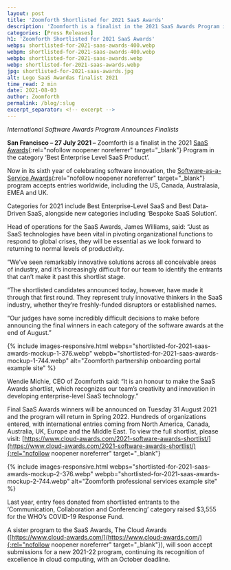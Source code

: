 ```yaml
---
layout: post
title: 'Zoomforth Shortlisted for 2021 SaaS Awards'
description: 'Zoomforth is a finalist in the 2021 SaaS Awards Program in the category ‘Best Enterprise Level SaaS Product’.'
categories: [Press Releases]
h1: 'Zoomforth Shortlisted for 2021 SaaS Awards'
webps: shortlisted-for-2021-saas-awards-400.webp
webpm: shortlisted-for-2021-saas-awards-400.webp
webpb: shortlisted-for-2021-saas-awards.webp
webp: shortlisted-for-2021-saas-awards.webp
jpg: shortlisted-for-2021-saas-awards.jpg
alt: Logo SaaS Awardas finalist 2021
time_read: 2 min
date: 2021-08-03
author: Zoomforth
permalink: /blog/:slug
excerpt_separator: <!-- excerpt -->
---
```

*International Software Awards Program Announces Finalists*
<!-- excerpt -->

**San Francisco – 27 July 2021 –** Zoomforth is a finalist in the 2021 [SaaS Awards](https://www.cloud-awards.com/software-as-a-service-awards/){:rel="nofollow noopener noreferrer" target="_blank"} Program in the category ‘Best Enterprise Level SaaS Product’.

Now in its sixth year of celebrating software innovation, the [Software-as-a-Service Awards](https://www.cloud-awards.com/software-as-a-service-awards/){:rel="nofollow noopener noreferrer" target="_blank"} program accepts entries worldwide, including the US, Canada, Australasia, EMEA and UK.

Categories for 2021 include Best Enterprise-Level SaaS and Best Data-Driven SaaS, alongside new categories including ‘Bespoke SaaS Solution’.

Head of operations for the SaaS Awards, James Williams, said: “Just as SaaS technologies have been vital in pivoting organizational functions to respond to global crises, they will be essential as we look forward to returning to normal levels of productivity.

“We’ve seen remarkably innovative solutions across all conceivable areas of industry, and it’s increasingly difficult for our team to identify the entrants that can’t make it past this shortlist stage.

“The shortlisted candidates announced today, however, have made it through that first round. They represent truly innovative thinkers in the SaaS industry, whether they’re freshly-funded disruptors or established names.

“Our judges have some incredibly difficult decisions to make before announcing the final winners in each category of the software awards at the end of August.”

{% include images-responsive.html webps="shortlisted-for-2021-saas-awards-mockup-1-376.webp" webpb="shortlisted-for-2021-saas-awards-mockup-1-744.webp" alt="Zoomforth partnership onboarding portal example site" %}

Wendie Michie, CEO of Zoomforth said: “It is an honour to make the SaaS Awards shortlist, which recognizes our team’s creativity and innovation in developing enterprise-level SaaS technology.”

Final SaaS Awards winners will be announced on Tuesday 31 August 2021 and the program will return in Spring 2022. Hundreds of organizations entered, with international entries coming from North America, Canada, Australia, UK, Europe and the Middle East. To view the full shortlist, please visit: [https://www.cloud-awards.com/2021-software-awards-shortlist/](https://www.cloud-awards.com/2021-software-awards-shortlist/){:rel="nofollow noopener noreferrer" target="_blank"}

{% include images-responsive.html webps="shortlisted-for-2021-saas-awards-mockup-2-376.webp" webpb="shortlisted-for-2021-saas-awards-mockup-2-744.webp" alt="Zoomforth professional services example site" %}

Last year, entry fees donated from shortlisted entrants to the ‘Communication, Collaboration and Conferencing’ category raised $3,555 for the WHO’s COVID-19 Response Fund.

A sister program to the SaaS Awards, The Cloud Awards ([https://www.cloud-awards.com/](https://www.cloud-awards.com/){:rel="nofollow noopener noreferrer" target="_blank"}), will soon accept submissions for a new 2021-22 program, continuing its recognition of excellence in cloud computing, with an October deadline.
